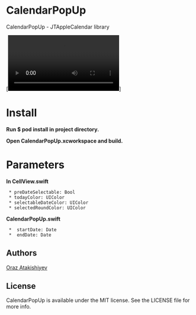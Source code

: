 # CalendarPopUp
CalendarPopUp - JTAppleCalendar library


[![CalendarPopUp](1.mp4)]

# Install
  **Run $ pod install in project directory.**
  
  **Open CalendarPopUp.xcworkspace and build.**

# Parameters 

  **In CellView.swift**
  
     * preDateSelectable: Bool
     * todayColor: UIColor
     * selectableDateColor: UIColor
     * selectedRoundColor: UIColor
  
  **CalendarPopUp.swift**
  
     *  startDate: Date
     *  endDate: Date

## Authors

[Oraz Atakishiyev](https://github.com/orazz)

## License

CalendarPopUp is available under the MIT license. See the LICENSE file for more info.
